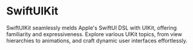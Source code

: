 # SwiftUIKit
SwiftUIKit seamlessly melds Apple's SwiftUI DSL with UIKit, offering familiarity and expressiveness. Explore various UIKit topics, from view hierarchies to animations, and craft dynamic user interfaces effortlessly.
